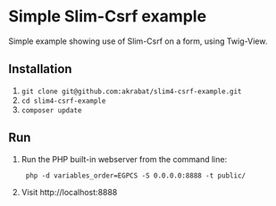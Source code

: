 # Simple Slim-Csrf example

Simple example showing use of Slim-Csrf on a form, using Twig-View.

## Installation

1. `git clone git@github.com:akrabat/slim4-csrf-example.git`
2. `cd slim4-csrf-example`
3. `composer update`

## Run

1. Run the PHP built-in webserver from the command line: 

        php -d variables_order=EGPCS -S 0.0.0.0:8888 -t public/

2. Visit http://localhost:8888


